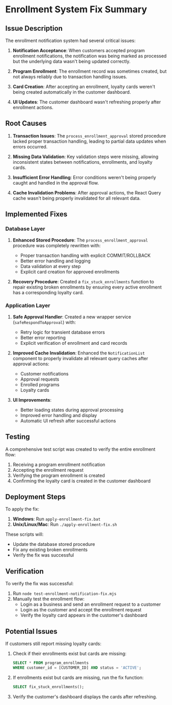 # Enrollment System Fix Summary

## Issue Description

The enrollment notification system had several critical issues:

1. **Notification Acceptance**: When customers accepted program enrollment notifications, the notification was being marked as processed but the underlying data wasn't being updated correctly.

2. **Program Enrollment**: The enrollment record was sometimes created, but not always reliably due to transaction handling issues.

3. **Card Creation**: After accepting an enrollment, loyalty cards weren't being created automatically in the customer dashboard.

4. **UI Updates**: The customer dashboard wasn't refreshing properly after enrollment actions.

## Root Causes

1. **Transaction Issues**: The `process_enrollment_approval` stored procedure lacked proper transaction handling, leading to partial data updates when errors occurred.

2. **Missing Data Validation**: Key validation steps were missing, allowing inconsistent states between notifications, enrollments, and loyalty cards.

3. **Insufficient Error Handling**: Error conditions weren't being properly caught and handled in the approval flow.

4. **Cache Invalidation Problems**: After approval actions, the React Query cache wasn't being properly invalidated for all relevant data.

## Implemented Fixes

### Database Layer

1. **Enhanced Stored Procedure**: The `process_enrollment_approval` procedure was completely rewritten with:
   - Proper transaction handling with explicit COMMIT/ROLLBACK
   - Better error handling and logging
   - Data validation at every step
   - Explicit card creation for approved enrollments

2. **Recovery Procedure**: Created a `fix_stuck_enrollments` function to repair existing broken enrollments by ensuring every active enrollment has a corresponding loyalty card.

### Application Layer

1. **Safe Approval Handler**: Created a new wrapper service (`safeRespondToApproval`) with:
   - Retry logic for transient database errors
   - Better error reporting
   - Explicit verification of enrollment and card records

2. **Improved Cache Invalidation**: Enhanced the `NotificationList` component to properly invalidate all relevant query caches after approval actions:
   - Customer notifications
   - Approval requests
   - Enrolled programs
   - Loyalty cards

3. **UI Improvements**: 
   - Better loading states during approval processing
   - Improved error handling and display
   - Automatic UI refresh after successful actions

## Testing

A comprehensive test script was created to verify the entire enrollment flow:

1. Receiving a program enrollment notification
2. Accepting the enrollment request
3. Verifying the program enrollment is created
4. Confirming the loyalty card is created in the customer dashboard

## Deployment Steps

To apply the fix:

1. **Windows**: Run `apply-enrollment-fix.bat`
2. **Unix/Linux/Mac**: Run `./apply-enrollment-fix.sh`

These scripts will:
- Update the database stored procedure
- Fix any existing broken enrollments
- Verify the fix was successful

## Verification

To verify the fix was successful:

1. Run `node test-enrollment-notification-fix.mjs`
2. Manually test the enrollment flow:
   - Login as a business and send an enrollment request to a customer
   - Login as the customer and accept the enrollment request
   - Verify the loyalty card appears in the customer's dashboard

## Potential Issues

If customers still report missing loyalty cards:

1. Check if their enrollments exist but cards are missing: 
   ```sql
   SELECT * FROM program_enrollments 
   WHERE customer_id = [CUSTOMER_ID] AND status = 'ACTIVE';
   ```

2. If enrollments exist but cards are missing, run the fix function:
   ```sql
   SELECT fix_stuck_enrollments();
   ```

3. Verify the customer's dashboard displays the cards after refreshing. 